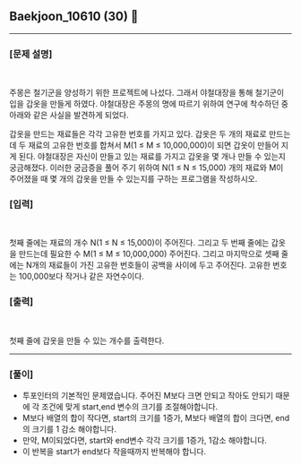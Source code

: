 ## Baekjoon_10610 (30) 🚀
___


### **[문제 설명]**
<br>

주몽은 철기군을 양성하기 위한 프로젝트에 나섰다. 그래서 야철대장을 통해 철기군이 입을 갑옷을 만들게 하였다. 야철대장은 주몽의 명에 따르기 위하여 연구에 착수하던 중 아래와 같은 사실을 발견하게 되었다.

갑옷을 만드는 재료들은 각각 고유한 번호를 가지고 있다. 갑옷은 두 개의 재료로 만드는데 두 재료의 고유한 번호를 합쳐서 M(1 ≤ M ≤ 10,000,000)이 되면 갑옷이 만들어 지게 된다. 야철대장은 자신이 만들고 있는 재료를 가지고 갑옷을 몇 개나 만들 수 있는지 궁금해졌다. 이러한 궁금증을 풀어 주기 위하여 N(1 ≤ N ≤ 15,000) 개의 재료와 M이 주어졌을 때 몇 개의 갑옷을 만들 수 있는지를 구하는 프로그램을 작성하시오.


### **[입력]**
<br>

첫째 줄에는 재료의 개수 N(1 ≤ N ≤ 15,000)이 주어진다. 그리고 두 번째 줄에는 갑옷을 만드는데 필요한 수 M(1 ≤ M ≤ 10,000,000) 주어진다. 그리고 마지막으로 셋째 줄에는 N개의 재료들이 가진 고유한 번호들이 공백을 사이에 두고 주어진다. 고유한 번호는 100,000보다 작거나 같은 자연수이다.



### **[출력]**
<br>

첫째 줄에 갑옷을 만들 수 있는 개수를 출력한다.

___


### **[풀이]**

- 투포인터의 기본적인 문제였습니다. 주어진 M보다 크면 안되고 작아도 안되기 때문에 각 조건에 맞게 start,end 변수의 크기를 조절해야합니다.
- M보다 배열의 합이 작다면, start의 크기를 1증가, M보다 배열의 합이 크다면, end의 크기를 1 감소 해야합니다.
- 만약, M이되었다면, start와 end변수 각각 크기를 1증가, 1감소 해야합니다.
- 이 반복을 start가 end보다 작을때까지 반복해야 합니다.
 